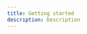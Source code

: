 ```yaml
---
title: Getting started
description: Description 
---
```


<inline-fragment platform="ios" src="~/sdk/push-notifications/fragments/ios/getting-started.md"></inline-fragment>
<inline-fragment platform="android" src="~/sdk/push-notifications/fragments/android/getting-started.md"></inline-fragment>